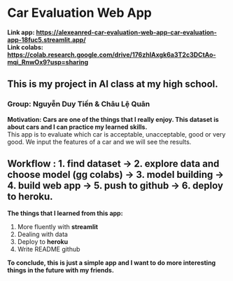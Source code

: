 # Car Evaluation Web App   
**Link app: https://alexeanred-car-evaluation-web-app-car-evaluation-app-18fuc5.streamlit.app/**  
**Link colabs: https://colab.research.google.com/drive/176zhlAxgk6a3T2c3DCtAo-mqi_RnwOx9?usp=sharing**
## This is my project in AI class at my high school.  
### Group: Nguyễn Duy Tiến & Châu Lệ Quân
**Motivation: Cars are one of the things that I really enjoy. This dataset is about cars and I can practice my learned skills.**  
This app is to evaluate which car is acceptable, unacceptable, good or very good. We input the features of a car and we will see the results.

## Workflow : 1. find dataset -> 2. explore data and choose model (gg colabs) -> 3. model building -> 4. build web app -> 5. push to github -> 6. deploy to heroku.

**The things that I learned from this app:**
1. More fluently with **streamlit**
2. Dealing with data
3. Deploy to **heroku**
4. Write README github

**To conclude, this is just a simple app and I want to do more interesting things in the future with my friends.**
